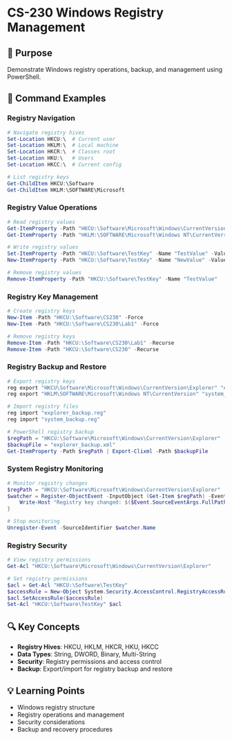 # CS-230 Windows Registry Management

## 🎯 Purpose
Demonstrate Windows registry operations, backup, and management using PowerShell.

## 📝 Command Examples

### Registry Navigation
```powershell
# Navigate registry hives
Set-Location HKCU:\  # Current user
Set-Location HKLM:\  # Local machine
Set-Location HKCR:\  # Classes root
Set-Location HKU:\   # Users
Set-Location HKCC:\  # Current config

# List registry keys
Get-ChildItem HKCU:\Software
Get-ChildItem HKLM:\SOFTWARE\Microsoft
```

### Registry Value Operations
```powershell
# Read registry values
Get-ItemProperty -Path "HKCU:\Software\Microsoft\Windows\CurrentVersion\Explorer"
Get-ItemProperty -Path "HKLM:\SOFTWARE\Microsoft\Windows NT\CurrentVersion" -Name "ProductName"

# Write registry values
Set-ItemProperty -Path "HKCU:\Software\TestKey" -Name "TestValue" -Value "TestData"
New-ItemProperty -Path "HKCU:\Software\TestKey" -Name "NewValue" -Value "NewData" -PropertyType String

# Remove registry values
Remove-ItemProperty -Path "HKCU:\Software\TestKey" -Name "TestValue"
```

### Registry Key Management
```powershell
# Create registry keys
New-Item -Path "HKCU:\Software\CS230" -Force
New-Item -Path "HKCU:\Software\CS230\Lab1" -Force

# Remove registry keys
Remove-Item -Path "HKCU:\Software\CS230\Lab1" -Recurse
Remove-Item -Path "HKCU:\Software\CS230" -Recurse
```

### Registry Backup and Restore
```powershell
# Export registry keys
reg export "HKCU\Software\Microsoft\Windows\CurrentVersion\Explorer" "explorer_backup.reg"
reg export "HKLM\SOFTWARE\Microsoft\Windows NT\CurrentVersion" "system_backup.reg"

# Import registry files
reg import "explorer_backup.reg"
reg import "system_backup.reg"

# PowerShell registry backup
$regPath = "HKCU:\Software\Microsoft\Windows\CurrentVersion\Explorer"
$backupFile = "explorer_backup.xml"
Get-ItemProperty -Path $regPath | Export-Clixml -Path $backupFile
```

### System Registry Monitoring
```powershell
# Monitor registry changes
$regPath = "HKCU:\Software\Microsoft\Windows\CurrentVersion\Explorer"
$watcher = Register-ObjectEvent -InputObject (Get-Item $regPath) -EventName Changed -Action {
    Write-Host "Registry key changed: $($Event.SourceEventArgs.FullPath)"
}

# Stop monitoring
Unregister-Event -SourceIdentifier $watcher.Name
```

### Registry Security
```powershell
# View registry permissions
Get-Acl "HKCU:\Software\Microsoft\Windows\CurrentVersion\Explorer"

# Set registry permissions
$acl = Get-Acl "HKCU:\Software\TestKey"
$accessRule = New-Object System.Security.AccessControl.RegistryAccessRule("Users", "FullControl", "Allow")
$acl.SetAccessRule($accessRule)
Set-Acl "HKCU:\Software\TestKey" $acl
```

## 🔍 Key Concepts
- **Registry Hives**: HKCU, HKLM, HKCR, HKU, HKCC
- **Data Types**: String, DWORD, Binary, Multi-String
- **Security**: Registry permissions and access control
- **Backup**: Export/import for registry backup and restore

## 💡 Learning Points
- Windows registry structure
- Registry operations and management
- Security considerations
- Backup and recovery procedures
